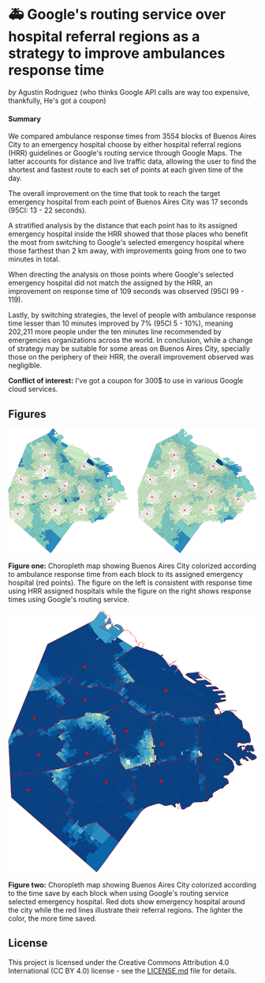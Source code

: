 # 🚑 Google's routing service over hospital referral regions as a strategy to improve ambulances response time

_by_ Agustin Rodriguez (who thinks Google API calls are way too expensive, thankfully, He's got a coupon)

#### Summary

We compared ambulance response times from 3554 blocks of Buenos Aires City to an emergency hospital choose by either hospital referral regions (HRR) guidelines or Google's routing service through Google Maps. The latter accounts for distance and live traffic data, allowing the user to find the shortest and fastest route to each set of points at each given time of the day.

The overall improvement on the time that took to reach the target emergency hospital from each point of Buenos Aires City was 17 seconds (95CI: 13 - 22 seconds). 

A stratified analysis by the distance that each point has to its assigned emergency hospital inside the HRR showed that those places who benefit the most from switching to Google's selected emergency hospital where those farthest than 2 km away, with improvements going from one to two minutes in total.

When directing the analysis on those points where Google's selected emergency hospital did not match the assigned by the HRR, an improvement on response time of 109 seconds was observed (95CI 99 - 119).

Lastly, by switching strategies, the level of people with ambulance response time lesser than 10 minutes improved by 7% (95CI 5 - 10%), meaning 202,211 more people under the ten minutes line recommended  by emergencies organizations across the world. In conclusion, while a change of strategy may be suitable for some areas on Buenos Aires City, specially those on the periphery of their HRR, the overall improvement observed was negligible.

**Conflict of interest:**  I've got a coupon for 300$ to use in various Google cloud services.



## Figures

<p align="center">
  <img src="assets/figure_one.png"/>
</p>


**Figure one:** Choropleth map showing Buenos Aires City colorized according to ambulance response time from each block to its assigned emergency hospital (red points). The figure on the left is consistent with response time using HRR assigned hospitals while the figure on the right shows response times using Google's routing service.

<p align="center">
  <img src="assets/figure_two.png"/>
</p>

**Figure two:** Choropleth map showing Buenos Aires City colorized according to the time save by each block when using Google's routing service selected emergency hospital. Red dots show emergency hospital around the city while the red lines illustrate their referral regions. The lighter the color, the more time saved.

## License

This project is licensed under the Creative Commons Attribution 4.0 International (CC BY 4.0) license - see the [LICENSE.md](LICENSE.md) file for details.